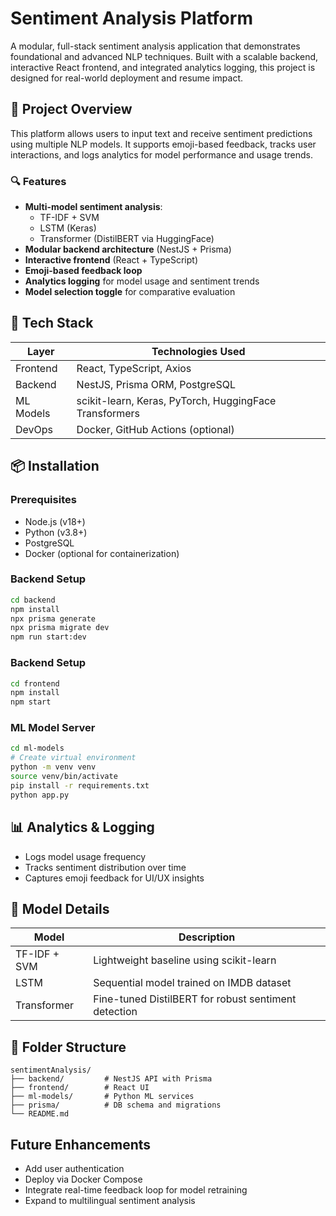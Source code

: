 # Sentiment Analysis Platform

A modular, full-stack sentiment analysis application that demonstrates foundational and advanced NLP techniques. Built with a scalable backend, interactive React frontend, and integrated analytics logging, this project is designed for real-world deployment and resume impact.

## 🚀 Project Overview

This platform allows users to input text and receive sentiment predictions using multiple NLP models. It supports emoji-based feedback, tracks user interactions, and logs analytics for model performance and usage trends.

### 🔍 Features

- **Multi-model sentiment analysis**:
  - TF-IDF + SVM
  - LSTM (Keras)
  - Transformer (DistilBERT via HuggingFace)
- **Modular backend architecture** (NestJS + Prisma)
- **Interactive frontend** (React + TypeScript)
- **Emoji-based feedback loop**
- **Analytics logging** for model usage and sentiment trends
- **Model selection toggle** for comparative evaluation

## 🧱 Tech Stack

| Layer       | Technologies Used                                  |
|------------|-----------------------------------------------------|
| Frontend   | React, TypeScript, Axios                            |
| Backend    | NestJS, Prisma ORM, PostgreSQL                      |
| ML Models  | scikit-learn, Keras, PyTorch, HuggingFace Transformers |
| DevOps     | Docker, GitHub Actions (optional)                   |

## 📦 Installation

### Prerequisites

- Node.js (v18+)
- Python (v3.8+)
- PostgreSQL
- Docker (optional for containerization)

### Backend Setup

```bash
cd backend
npm install
npx prisma generate
npx prisma migrate dev
npm run start:dev
```

### Backend Setup

```bash
cd frontend
npm install
npm start
```
### ML Model Server

```bash
cd ml-models
# Create virtual environment
python -m venv venv
source venv/bin/activate
pip install -r requirements.txt
python app.py
```


## 📊 Analytics & Logging

- Logs model usage frequency
- Tracks sentiment distribution over time
- Captures emoji feedback for UI/UX insights


## 🧠 Model Details

| Model        | Description                                                 |
| ------------ | ----------------------------------------------------------- | 
| TF-IDF + SVM | Lightweight baseline using scikit-learn                     | 
| LSTM         | Sequential model trained on IMDB dataset                    | 
| Transformer  | Fine-tuned DistilBERT for robust sentiment detection        |



## 📁 Folder Structure

```
sentimentAnalysis/
├── backend/         # NestJS API with Prisma
├── frontend/        # React UI
├── ml-models/       # Python ML services
├── prisma/          # DB schema and migrations
└── README.md
```

## Future Enhancements
- Add user authentication
- Deploy via Docker Compose
- Integrate real-time feedback loop for model retraining
- Expand to multilingual sentiment analysis

